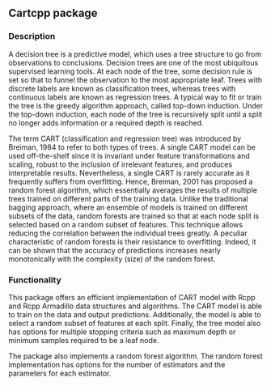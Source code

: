 ## Cartcpp package

### Description
A decision tree is a predictive model, which uses a tree structure to go from observations to conclusions.
Decision trees are one of the most ubiquitous supervised learning tools. At each node of the tree, some
decision rule is set so that to funnel the observation to the most appropriate leaf. Trees with discrete labels
are known as classification trees, whereas trees with continuous labels are known as regression trees. A typical
way to fit or train the tree is the greedy algorithm approach, called top-down induction. Under the top-down
induction, each node of the tree is recursively split until a split no longer adds information or a required
depth is reached.

The term CART (classification and regression tree) was introduced by Breiman, 1984 to refer to
both types of trees. A single CART model can be used off-the-shelf since it is invariant under feature
transformations and scaling, robust to the inclusion of irrelevant features, and produces interpretable results.
Nevertheless, a single CART is rarely accurate as it frequently suffers from overfitting. Hence, Breiman, 2001 has proposed a random forest algorithm, which essentially averages the results of multiple trees trained on different parts of the training data. Unlike the traditional bagging approach, where an ensemble of models is trained on different subsets of the data, random forests are trained so that at each node split is selected based on a random subset of features. This technique allows reducing the correlation between the individual trees greatly. A peculiar characteristic of random forests is their resistance to overfitting. Indeed, it can be shown that the accuracy of predictions increases nearly monotonically with the complexity (size) of the random forest.

### Functionality

This package offers an efficient implementation of CART model with Rcpp and  Rcpp Armadillo data
structures and algorithms. The CART model is able to train on the data and output predictions.
Additionally, the model is able to select a random subset of features at each split. Finally, the tree
model also has options for multiple stopping criteria such as maximum depth or minimum samples
required to be a leaf node.

The package also implements a random forest algorithm. The random forest implementation has options for the 
number of estimators and the parameters for each estimator.




